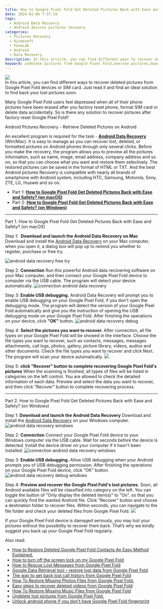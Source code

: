 ```yaml
---
title: How to Google Pixel Fold Get Deleted Pictures Back with Ease and Safety?
date: 2024-02-06 7:37:19
tags: 
  - Android Data Recovery
  - Android devices pictures recovery
categories: 
  - Pictures Recovery
  - Aiseesoft
  - FoneLab
  - Android
  - Data Recovery
description: In this article, you can find different ways to recover deleted pictures from Google Pixel Fold devices or SIM card. Just read it and find an ideal solution to find back your lost pictures soon.
keyword: undelete pictures from Google Pixel Fold,unerase pictures,Google Pixel Fold pictures recovery,restore deleted pictures on Google Pixel Fold,retrieve wiped pictures Google Pixel Fold,regain missing pictures,lost all pictures in Google Pixel Fold again,Google Pixel Fold reset but recover pictures,extract pictures from water damaged phone Google Pixel Fold,how to recover pictures on Google Pixel Fold,Google Pixel Fold deleted pictures,how to restore your files from Google Pixel Fold
---
```


<img src="https://img0mobiles.techidaily.com/images/best-assets/devices/google/google-pixel-fold/4.jpg" class="atpl-imgstyle"  />

<div class="atpl-content atpl-for-fonelab-android recover-pictures">

<div class="atpl-post-description-part-1">
In this article, you can find different ways to recover deleted pictures from Google Pixel Fold devices or SIM card. Just read it and find an ideal solution to find back your lost pictures soon.
</div>

<div class="atpl-post-description-part-2">
<div class="tpl-content-sub-paragraph-normal">
    <p>
      Many Google Pixel Fold users feel depressed when all of their phone pictures have been erased after you factory reset phone, format SIM card or delete data accidentally. So is there any solution to recover pictures after factory reset Google Pixel Fold?
    </p>
</div>


</div>

<div class="atpl-post-description-part-3">
<div class="tpl-content-sub-paragraph-title">
  Android Pictures Recovery - Retrieve Deleted Pictures on Android
</div>
<div class="tpl-content-sub-paragraph-content">
  <p>
    An excellent program is required for the task - <a href="https://tools.techidaily.com/aiseesoft-android-data-recovery/" target="_blank" rel="noopener"><strong>Android Data Recovery</strong></a> (Win/Mac). It is easy to manage as you can recover lost, deleted, or formatted pictures on Android phones through only several clicks. Before you make the recovery, the program allows you to preview all the pictures information, such as name, image, email address, company address and so on, so that you can choose what you want and restore them selectively. The restored pictures can be saved in the format of HTML or TXT. And the best Android pictures Recovery is compatible with nearly all brands of smartphone with Android system, including HTC, Samsung, Motorola, Sony, ZTE, LG, Huawei and so on.
  </p>
</div>

</div>

<ul>
  <li>Part 1: <strong><a href="#p1"> How to Google Pixel Fold Get Deleted Pictures Back with Ease and Safety?  (on macOS)</a></strong></li>
  <li>Part 2: <strong><a href="#p2"> How to Google Pixel Fold Get Deleted Pictures Back with Ease and Safety?  (on Windows)</a></strong></li>
</ul>



<!-- Part 1 -->
<a id="p1" name="p1" ></a><hr>

<div>
  <span class="atpl-step-part-style">Part 1. How to Google Pixel Fold Get Deleted Pictures Back with Ease and Safety? (on macOS)</span>
</div>  

<span class="atpl-stepstyle-a"><span>Step 1: </span></span> <strong>Download and launch the Android Data Recovery on Mac</strong>
Download and install the <a href="https://tools.techidaily.com/aiseesoft-android-data-recovery/" target="_blank" rel="noopener">Android Data Recovery</a> on your Mac computer, when you open it, a dialog box will pop up to remind you whether to register, purchase or free try.

<img src="https://tools.techidaily.com/images/apps/aiseesoft/android-data-recovery/mac-free-try.png" class="atpl-imgstyle" alt="android data recovery free try" />

<span class="atpl-stepstyle-a"><span>Step 2: </span></span> <strong>Connection</strong>
Run this powerful Android data recovering software on your Mac computer, and then connect your Google Pixel Fold device to computer via the USB cable. The program will detect your device automatically.
<img src="https://tools.techidaily.com/images/apps/aiseesoft/android-data-recovery/mac-connection-interface.jpg" class="atpl-imgstyle" alt="connection android data recovery" />

<span class="atpl-stepstyle-a"><span>Step 3: </span></span> <strong>Enable USB debugging.</strong>
Android Data Recovery will prompt you to enable USB debugging on your Google Pixel Fold, if you don't open the debugging mode. The program will detect the version of your Google Pixel Fold automatically and give you the instruction of opening the USB debugging mode on your Google Pixel Fold. After finishing the operations on your device, click <strong>"OK"</strong> button.
<img src="https://tools.techidaily.com/images/apps/aiseesoft/android-data-recovery/mac-android-usb-debug.jpg"  class="atpl-imgstyle" alt="android data recovery debug" />

<span class="atpl-stepstyle-a"><span>Step 4: </span></span> <strong>Select the pictures you want to recover.</strong>
After connection, all file types on your Google Pixel Fold will be showed in the interface. Choose the file types you want to recover, such as contacts, messages, messages attachments, call logs, photos, gallery, picture library, videos, audios and other documents. Check the file types you want to recover and click Next. The program will scan your device automatically.
<img src="https://tools.techidaily.com/images/apps/aiseesoft/android-data-recovery/mac-choose-type-photos.jpg" class="atpl-imgstyle"  />

<span class="atpl-stepstyle-a"><span>Step 5: </span></span> <strong>click "Recover" button to  complete recovering Google Pixel Fold's pictures</strong>
When the scanning is finished, all types of files will be listed in categories on the left control. You are allowed to check the detailed information of each data. Preview and select the data you want to recover, and then click "Recover" button to complete recovering process.


<a id="p2" name="p2"></a><hr>

<!-- Part 2 -->
<div>
  <span class="atpl-step-part-style">Part 2. How to Google Pixel Fold Get Deleted Pictures Back with Ease and Safety? (on Windows)</span>
</div>

<span class="atpl-stepstyle-a"><span>Step 1: </span></span> <strong>Download and launch the Android Data Recovery</strong>
Download and install the <a href="https://tools.techidaily.com/aiseesoft-android-data-recovery/" target="_blank" rel="noopener">Android Data Recovery</a> on your Windows computer.
<img src="https://tools.techidaily.com/images/apps/aiseesoft/android-data-recovery/win-start-interface.png"  class="atpl-imgstyle" alt="android data recovery windows" />

<span class="atpl-stepstyle-a"><span>Step 2: </span></span> <strong>Connection</strong>
Connect your Google Pixel Fold device to your Windows computer via the USB cable. Wait for seconds before the device is detected. Install the device driver on your computer if it hasn't been installed.
<img src="https://tools.techidaily.com/images/apps/aiseesoft/android-data-recovery/win-connection-interface.png" class="atpl-imgstyle" alt="connection android data recovery windows" />

<span class="atpl-stepstyle-a"><span>Step 3: </span></span> <strong>Enable USB debugging.</strong>
Allow USB debugging when your Android prompts you of USB debugging permission. After finishing the operations on your Google Pixel Fold device, click "OK" button.
<img src="https://tools.techidaily.com/images/apps/aiseesoft/android-data-recovery/win-android-usb-debug.png" class="atpl-imgstyle" alt="android data recovery debug windows" />

<span class="atpl-stepstyle-a"><span>Step 4: </span></span> <strong>Preview and recover the Google Pixel Fold's lost pictures.</strong>
Soon, all Android available files will be classified into category on the left. You can toggle the button of "Only display the deleted item(s)" to "On", so that you can quickly find the wanted Android file. Click "Recover" button and choose a destination folder to recover files. Within seconds, you can navigate to the file folder and check your deleted files from Google Pixel Fold.
<img src="https://tools.techidaily.com/images/apps/aiseesoft/android-data-recovery/win-recover-photos.png" class="atpl-imgstyle"  />

<div class="atpl-post-description-part-4">
<div class="tpl-content-sub-paragraph-normal">
  <p>
    If your Google Pixel Fold device is damaged seriously, you may lost your pictures without the possibility to recover them back. That’s why we kindly suggest you back up your Google Pixel Fold regularly.
  </p>
</div>
</div>

<ins class="adsbygoogle"
     style="display:block"
     data-ad-client="ca-pub-7571918770474297"
     data-ad-slot="8358498916"
     data-ad-format="auto"
     data-full-width-responsive="true"></ins>

<span class="atpl-alsoreadstyle">Also read:</span>
<div><ul>
<li><a href="/how-to-restore-deleted-google-pixel-fold-contacts-an-easy-method-explained-by-fonelab-android-recover-contacts/" target="_blank" rel="noopener"><u>How to Restore Deleted Google Pixel Fold Contacts  An Easy Method Explained.</u></a></li>
<li><a href="/how-to-turn-off-the-screen-lock-on-my-google-pixel-fold-by-drfone-android-unlock-android-unlock/" target="_blank" rel="noopener"><u>How to turn off the screen lock on my Google Pixel Fold</u></a></li>
<li><a href="/how-to-rescue-lost-messages-from-google-pixel-fold-by-fonelab-android-recover-messages/" target="_blank" rel="noopener"><u>How to Rescue Lost Messages from Google Pixel Fold</u></a></li>
<li><a href="/google-data-retrieval-tool-restore-lost-data-from-google-pixel-fold-by-fonelab-android-recover-data/" target="_blank" rel="noopener"><u>Google Data Retrieval tool – restore lost data from Google Pixel Fold</u></a></li>
<li><a href="/the-way-to-get-back-lost-call-history-from-google-pixel-fold-by-fonelab-android-recover-call-logs/" target="_blank" rel="noopener"><u>The way to get back lost call history from Google Pixel Fold</u></a></li>
<li><a href="/how-to-restore-missing-photos-files-from-google-pixel-fold-by-fonelab-android-recover-photos/" target="_blank" rel="noopener"><u>How To  Restore Missing Photos Files from Google Pixel Fold.</u></a></li>
<li><a href="/easy-steps-to-recover-deleted-videos-from-google-pixel-fold-by-fonelab-android-recover-video/" target="_blank" rel="noopener"><u>Easy steps to recover deleted videos from Google Pixel Fold</u></a></li>
<li><a href="/how-to-restore-missing-music-files-from-google-pixel-fold-by-fonelab-android-recover-music/" target="_blank" rel="noopener"><u>How To  Restore Missing Music Files from Google Pixel Fold</u></a></li>
<li><a href="/undelete-lost-pictures-from-google-pixel-fold-by-fonelab-android-recover-pictures/" target="_blank" rel="noopener"><u>Undelete lost pictures from Google Pixel Fold.</u></a></li>
<li><a href="/unlock-android-phone-if-you-don-t-have-google-pixel-fold-fingerprint-by-drfone-android-unlock-android-unlock/" target="_blank" rel="noopener"><u>Unlock android phone if you don't have Google Pixel Fold fingerprint</u></a></li>
</ul></div>

</div>
